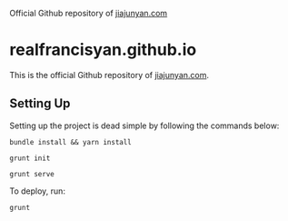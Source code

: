 Official Github repository of [jiajunyan.com](http://www.jiajunyan.com)

# realfrancisyan.github.io

This is the official Github repository of [jiajunyan.com](http://www.jiajunyan.com).

## Setting Up

Setting up the project is dead simple by following the commands below:

```
bundle install && yarn install

grunt init

grunt serve
```

To deploy, run:

```
grunt
```
